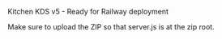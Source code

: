 Kitchen KDS v5 - Ready for Railway deployment

Make sure to upload the ZIP so that server.js is at the zip root.
